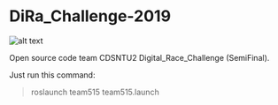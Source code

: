 # DiRa_Challenge-2019
![alt text](https://github.com/VQuang/-CDSNTU2-NTU-Digital_race_2019/blob/master/CDSNTU2-DiRaChallenge-Final/Images/Car.png "CDSNTU2 Car")

Open source code team CDSNTU2 Digital_Race_Challenge (SemiFinal).

Just run this command:
> roslaunch team515 team515.launch
